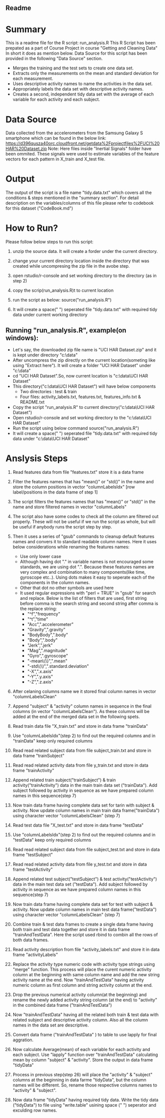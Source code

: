 ## Readme

# Summary
This is a readme file for the R script: run_analysis.R
This R Script has been prepated as a part of Course Project in course "Getting and Cleaning Data"
In short it does as mention below. Data Source for this script has been provided in the following "Data Source" section.  
* Merges the training and the test sets to create one data set.
* Extracts only the measurements on the mean and standard deviation for each measurement. 
* Uses descriptive activity names to name the activities in the data set.
* Appropriately labels the data set with descriptive activity names. 
* Creates a second, independent tidy data set with the average of each variable for each activity and each subject.

# Data Source 
Data collected from the accelerometers from the Samsung Galaxy S smartphone which can be found in the below link:
https://d396qusza40orc.cloudfront.net/getdata%2Fprojectfiles%2FUCI%20HAR%20Dataset.zip 
Note: Here files inside "Inertial Signals" folder have been ommited. These signals were used to estimate variables of the feature vectors for each pattern in X_train and X_test file.

# Output
The output of the script is a file name "tidy.data.txt" which covers all the conditions & steps mentioned in the "summary section".
For detail description on the variables/columns of this file please refer to codebook for this dataset ("CodeBook.md")

# How to Run?
Please follow below steps to run this script:

1. unzip the source data. It will create a forder under the current directory.

2. change your current directory location inside the directory that was created while uncompresing the zip file in the avobe step.

3. open rstudio/r-console and set working directory to the directory (as in step 2)

4. copy the scrip(run_analysis.R)t to current location

5. run the script as below:
   source("run_analysis.R")

6. It will create a space(" ") seperated file "tidy.data.txt" with required tidy data under current working directory

## Running "run_analysis.R", example(on windows): 
- Let's say, the downloaded zip file name is "UCI HAR Dataset.zip" and it is kept under directory "c:\data\" 
- After uncompress the zip directly on the current location(someting like using "Extract here"). It will create a folder "UCI HAR Dataset" under "c:\data\"
- cd "UCI HAR Dataset".So, now current location is "c:\data\UCI HAR Dataset"
- This directory("c:\data\UCI HAR Dataset") will have below components
	- Two directories : test & train
	- Four files: activity_labels.txt, features.txt, features_info.txt & README.txt
- Copy the script "run_analysis.R" to current directory("c:\data\UCI HAR Dataset") 
- Open rstudio/r-console and set working directory to the "c:\data\UCI HAR Dataset"
- Run the script using below command
	source("run_analysis.R")
- It will create a space(" ") seperated file "tidy.data.txt" with required tidy data under "c:\data\UCI HAR Dataset"


# Anslysis Steps
1. Read features data from file "features.txt" store it is a data frame
2. Filter the features names that has "mean()" or "std()" in the name and store the column positions in vector "columnLabelsIdx" [row label/positions in the data frame of step 1] 
3. The script filters the features names that has "mean()" or "std()" in the name and store filtered names in vector "columnLabels"
4. The script also have some codes to check all the column are filtered out properly. These will not be useful if we run the script as whole, but will be useful if anybody runs the script step by step.
5. Then it uses a series of "gsub" commands to cleanup default features names and convers it to standard readable column names.
Here it uses below considerations while renaming the features names:
	- Use only lower case
	- Although having dot "." in variable names is not encouraged some standards, we are using dot ".". Because these features names are very complex and combination to many components(like time, gyroscope etc..). Using dots makes it easy to seperate each of the components in the column names.
	- Other that dot no other symbols are used here
	- It used regular expressions with "perl = TRUE" in "gsub" for search and replace.
	Below is the list of filters that are used, first string before comma is the search string and second string after comma is the replace string: 
		- "^f","frequency"
		- "^t","time"
		- "Acc",".accelerometer"
		- "Gravity",".gravity"
		- "BodyBody",".body" 
		- "Body",".body"
		- "Jerk",".jerk"
		- "Mag",".magnitude"
		- "Gyro",".gyroscope"
		- "-mean\\(\\)",".mean"
		- "-std\\(\\)",".standard.deviation"
		- "-X",".x.axis"
		- "-Y",".y.axis"
		- "-Z",".z.axis"

6. After celaning columns name we it stored final column names in vector "columnLabelsClean"

7. Append  "subject" & "activity" column names in sequence in the final columns (in vector "columnLabelsClean"). As these columns will be added at the end of the merged data set in the following spets.

8. Read train data file "X_train.txt" and store in data frame "trainData"

9. Use "columnLabelsIdx"(step 2) to find out the required columns and in "trainData" keep only required columns

10. Read read related subject data from file subject_train.txt and store in data frame "trainSubject"

11. Read read related activity data from file y_train.txt and store in data frame "trainActivity"

12. Append related train subject("trainSubject") & train activity("trainActivity") data in the main train data set ("trainData").
Add subject followed by activity in sequence as we have prepared column names in this sequence(step 7)
 
13. Now train data frame having complete data set for tarin with subject & activity. 
Now update column names in main train data frame("trainData") using character vector "columnLabelsClean" (step 7)

14. Read test data file "X_test.txt" and store in data frame "testData"

15. Use "columnLabelsIdx"(step 2) to find out the required columns and in "testData" keep only required columns

16. Read read related subject data from file subject_test.txt and store in data frame "testSubject"

17. Read read related activity data from file y_test.txt and store in data frame "testActivity"

18. Append related test subject("testSubject") & test activity("testActivity") data in the main test data set ("testData").
Add subject followed by activity in sequence as we have prepared column names in this sequence(step 7)
 
19. Now train data frame having complete data set for test with subject & activity. 
Now update column names in main test data frame("testData") using character vector "columnLabelsClean" (step 7)

20. Combine train & test data frames to create a single data frame having both train and test data together and store it in data frame "trainAndTestData". Here the script used rbind to combin all the rows of both data frames.

21. Read activity description from file "activity_labels.txt" and store it in data frame "activityLabels"

22. Replace the activity type numeric code with activity type strings using "merge" function. 
This process will place the curent numeric activity column at the beginning with same column name and add the new string activity name at the end. Now "trainAndTestData" having activity numeric column as first column and string activity column at the end.

23. Drop the previous numerical activity column(at the beginning) and rename the newly added activity string column (at the end) to "activity" in the combined data frame ("trainAndTestData") 

24. Now "trainAndTestData" having all the related both train & test data with related subject and descriptive activity column. Also all the column names in the data set are descriptive.

25. Convert data frame ("trainAndTestData" ) to table to use lapply for final aggration.

26. Now calculate Average(mean) of each variable for each activity and each subject. 
Use "lapply" function over "trainAndTestData" calculating mean by column "subject" & "activity". Store the output in data frame "tidyData"

27. Process in previous step(step 26) will place the "activity" & "subject" columns at the beginning in data farme "tidyData", but the column names will be different. So, rename those respective columns names to "activity" & "subject".

28. Now data frame "tidyData" having required tidy data. Write the tidy data ("tidyData") to file using "write.table" usining space (" ") seperator and exculding row names.
